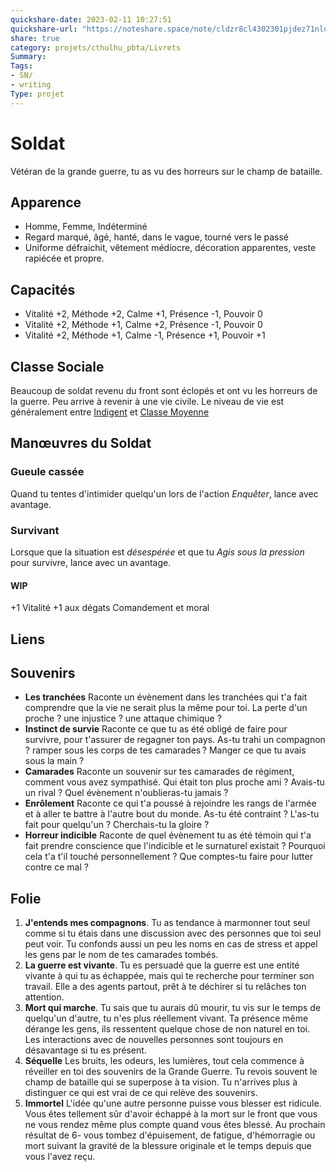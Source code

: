 ```yaml
---
quickshare-date: 2023-02-11 10:27:51
quickshare-url: "https://noteshare.space/note/cldzr8cl4302301pjdez71nlq#f6Gev8/XCsVGYcglLYO8QGn5em8m57Ker38uqLxZg08"
share: true 
category: projets/cthulhu_pbta/Livrets
Summary: 
Tags:
- SN/
- writing
Type: projet
---
```

# Soldat

Vétéran de la grande guerre, tu as vu des horreurs sur le champ de bataille.

## Apparence

- Homme, Femme, Indéterminé
- Regard marqué, âgé, hanté, dans le vague, tourné vers le passé
- Uniforme défraichit, vêtement médiocre, décoration apparentes, veste rapiécée et propre.
## Capacités

- Vitalité +2, Méthode +2, Calme +1, Présence -1, Pouvoir 0
- Vitalité +2, Méthode +1, Calme +2, Présence -1, Pouvoir 0
- Vitalité +2, Méthode +1, Calme -1, Présence +1, Pouvoir +1

## Classe Sociale

Beaucoup de soldat revenu du front sont éclopés et ont vu les horreurs de la guerre. Peu arrive à revenir à une vie civile. Le niveau de vie est généralement entre [Indigent](Indigent.md) et [Classe Moyenne](Classe%20Moyenne.md)

## Manœuvres du Soldat

### Gueule cassée 

Quand tu tentes d'intimider quelqu'un lors de l'action *Enquêter*, lance avec avantage.

### Survivant 

Lorsque que la situation est *désespérée* et que tu *Agis sous la pression* pour survivre, lance avec un avantage.

#### WIP
+1 Vitalité
+1 aux dégats
Comandement et moral

## Liens

## Souvenirs

- **Les tranchées**
  Raconte un évènement dans les tranchées qui t'a fait comprendre que la vie ne serait plus la même pour toi. La perte d'un proche ? une injustice ? une attaque chimique ? 
- **Instinct de survie**
  Raconte ce que tu as été obligé de faire pour survivre, pour t'assurer de regagner ton pays. As-tu trahi un compagnon ? ramper sous les corps de tes camarades ? Manger ce que tu avais sous la main ?
- **Camarades**
  Raconte un souvenir sur tes camarades de régiment, comment vous avez sympathisé. Qui était ton plus proche ami ? Avais-tu un rival ? Quel évènement n'oublieras-tu jamais ? 
- **Enrôlement**
  Raconte ce qui t'a poussé à rejoindre les rangs de l'armée et à aller te battre à l'autre bout du monde. As-tu été contraint ? L'as-tu fait pour quelqu'un ? Cherchais-tu la gloire ?
- **Horreur indicible**
  Raconte de quel évènement tu as été témoin qui t'a fait prendre conscience que l'indicible et le surnaturel existait ? Pourquoi cela t'a t'il touché personnellement ? Que comptes-tu faire pour lutter contre ce mal ?

## Folie

1. **J'entends mes compagnons**.
   Tu as tendance à marmonner tout seul comme si tu étais dans une discussion avec des personnes que toi seul peut voir. Tu confonds aussi un peu les noms en cas de stress et appel les gens par le nom de tes camarades tombés.
2. **La guerre est vivante**.
   Tu es persuadé que la guerre est une entité vivante à qui tu as échappée, mais qui te recherche pour terminer son travail. Elle a des agents partout, prêt à te déchirer si tu relâches ton attention.
3. **Mort qui marche**.
   Tu sais que tu aurais dû mourir, tu vis sur le temps de quelqu'un d'autre, tu n'es plus réellement vivant. Ta présence même dérange les gens, ils ressentent quelque chose de non naturel en toi. Les interactions avec de nouvelles personnes sont toujours en désavantage si tu es présent.
4. **Séquelle**
   Les bruits, les odeurs, les lumières, tout cela commence à réveiller en toi des souvenirs de la Grande Guerre. Tu revois souvent le champ de bataille qui se superpose à ta vision. Tu n'arrives plus à distinguer ce qui est vrai de ce qui relève des souvenirs. 
5. **Immortel**
   L'idée qu'une autre personne puisse vous blesser est ridicule. Vous êtes tellement sûr d'avoir échappé à la mort sur le front que vous ne vous rendez même plus compte quand vous êtes blessé. Au prochain résultat de 6- vous tombez d'épuisement, de fatigue, d'hémorragie ou mort suivant la gravité de la blessure originale et le temps depuis que vous l'avez reçu.